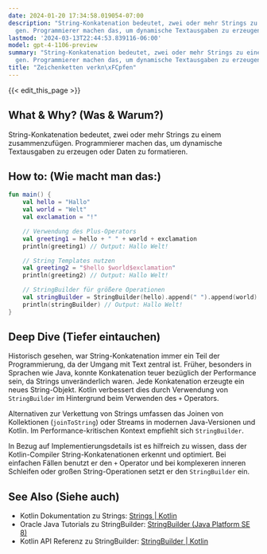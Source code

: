 ```yaml
---
date: 2024-01-20 17:34:58.019054-07:00
description: "String-Konkatenation bedeutet, zwei oder mehr Strings zu einem zusammenzuf\xFC\
  gen. Programmierer machen das, um dynamische Textausgaben zu erzeugen oder\u2026"
lastmod: '2024-03-13T22:44:53.839116-06:00'
model: gpt-4-1106-preview
summary: "String-Konkatenation bedeutet, zwei oder mehr Strings zu einem zusammenzuf\xFC\
  gen. Programmierer machen das, um dynamische Textausgaben zu erzeugen oder\u2026"
title: "Zeichenketten verkn\xFCpfen"
---
```


{{< edit_this_page >}}

## What & Why? (Was & Warum?)
String-Konkatenation bedeutet, zwei oder mehr Strings zu einem zusammenzufügen. Programmierer machen das, um dynamische Textausgaben zu erzeugen oder Daten zu formatieren.

## How to: (Wie macht man das:)
```kotlin
fun main() {
    val hello = "Hallo"
    val world = "Welt"
    val exclamation = "!"

    // Verwendung des Plus-Operators
    val greeting1 = hello + " " + world + exclamation
    println(greeting1) // Output: Hallo Welt!

    // String Templates nutzen
    val greeting2 = "$hello $world$exclamation"
    println(greeting2) // Output: Hallo Welt!

    // StringBuilder für größere Operationen
    val stringBuilder = StringBuilder(hello).append(" ").append(world).append(exclamation)
    println(stringBuilder) // Output: Hallo Welt!
}
```

## Deep Dive (Tiefer eintauchen)
Historisch gesehen, war String-Konkatenation immer ein Teil der Programmierung, da der Umgang mit Text zentral ist. Früher, besonders in Sprachen wie Java, konnte Konkatenation teuer bezüglich der Performance sein, da Strings unveränderlich waren. Jede Konkatenation erzeugte ein neues String-Objekt. Kotlin verbessert dies durch Verwendung von `StringBuilder` im Hintergrund beim Verwenden des `+` Operators.

Alternativen zur Verkettung von Strings umfassen das Joinen von Kollektionen (`joinToString`) oder Streams in modernen Java-Versionen und Kotlin. Im Performance-kritischen Kontext empfiehlt sich `StringBuilder`.

In Bezug auf Implementierungsdetails ist es hilfreich zu wissen, dass der Kotlin-Compiler String-Konkatenationen erkennt und optimiert. Bei einfachen Fällen benutzt er den `+` Operator und bei komplexeren inneren Schleifen oder großen String-Operationen setzt er den `StringBuilder` ein.

## See Also (Siehe auch)
- Kotlin Dokumentation zu Strings: [Strings | Kotlin](https://kotlinlang.org/docs/strings.html)
- Oracle Java Tutorials zu StringBuilder: [StringBuilder (Java Platform SE 8)](https://docs.oracle.com/javase/8/docs/api/java/lang/StringBuilder.html) 
- Kotlin API Referenz zu StringBuilder: [StringBuilder | Kotlin](https://kotlinlang.org/api/latest/jvm/stdlib/kotlin.text/-string-builder/)
